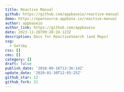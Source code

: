 ```yaml
---
title: Reactive Manual
github: https://github.com/appbaseio/reactive-manual
demo: https://opensource.appbase.io/reactive-manual
author: appbaseio
author_link: https://github.com/appbaseio
date: 2023-11-26T09:28:24.123Z
description: Docs for ReactiveSearch (and Maps)
ssg:
  - Gatsby
css: []
cms: []
category: []
draft: false
publish_date: '2016-09-16T13:36:14Z'
update_date: '2020-01-30T12:05:25Z'
github_star: 12
github_fork: 21
---
```

